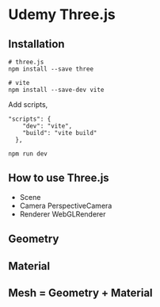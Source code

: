 # Udemy Three.js

## Installation

```
# three.js
npm install --save three

# vite
npm install --save-dev vite
```

Add scripts,

```
"scripts": {
    "dev": "vite",
    "build": "vite build"
  },
```

```
npm run dev
```

## How to use Three.js

- Scene
- Camera PerspectiveCamera
- Renderer WebGLRenderer

## Geometry

## Material

## Mesh = Geometry + Material
